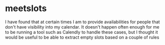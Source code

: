 # meetslots
I have found that at certain times I am to provide availabilities for people that don't have visibility into my calendar. It doesn't happen often enough for me to be running a tool such as Calendly to handle these cases, but I thought it would be useful to be able to extract empty slots based on a couple of rules
